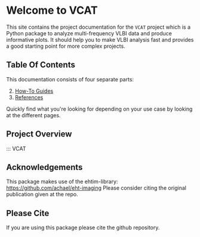 # Welcome to VCAT

This site contains the project documentation for the `VCAT` project which
 is a Python package to analyze multi-frequency VLBI data and produce informative plots.
It should help you to make VLBI analysis fast and provides a good starting
 point for more complex projects.

## Table Of Contents

This documentation consists of four separate parts:

2. [How-To Guides](how-to-guides.md)
3. [References](references.md)


Quickly find what you're looking for depending on
your use case by looking at the different pages.

## Project Overview

::: VCAT

## Acknowledgements

This package makes use of the ehtim-library: https://github.com/achael/eht-imaging
Please consider citing the original publication given at the repo.

## Please Cite

If you are using this package please cite the github repository.

